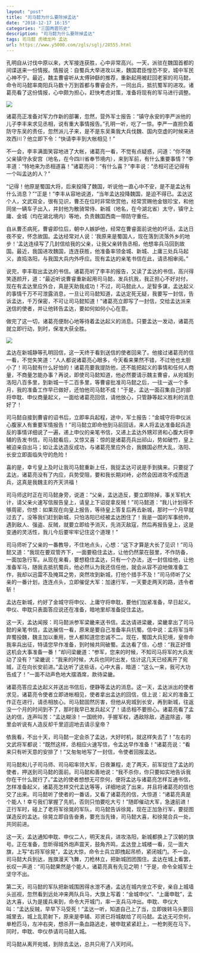 ```yaml
---
layout: "post"
title: "司马懿为什么要除掉孟达"
date: "2018-12-17 16:15"
categories: "三国两晋历史"
description: "司马懿为什么要除掉孟达"
tags: 司马懿 虎啸龙吟 孟达
url: https://www.y5000.com/zgls/sglj/28555.html
---
```






孔明自从讨伐中原以来，大军接连获胜，心中非常高兴。一天，派驻在魏国首都的间谍送来一份情报。情报说：自蜀兵大举进攻以来，魏国君臣惶恐不安，城中军民心神不宁。最近，魏主曹睿听从太傅钟繇的推荐，重新起用被赶回老家的司马懿，命令司马懿率南阳兵马数十万到首都与曹睿会齐，一同出兵，抵抗蜀军的进攻。诸葛亮看了这份情报，心中颇为担心，赶快考虑对策，准备将现有的军马进行调整。

![](https://img.y5000.com/uploads/allimg/180208/8-1P20Q6040a26.jpg)

诸葛亮正准备对军力作新的部署，忽然，营外军士报告：“镇守永安的李严派他的儿子李丰来求见丞相，说有重大事情报告。”孔明一听，吃了一惊。李严一直担负着防守东吴的责任，忽然派儿子来，是不是东吴乘我大兵伐魏、国内空虚的时候来进攻西川？他立即下令：“快请李丰到大帐相见！”

不一会，李丰满面笑容地进了大帐，诸葛亮一看，不觉有点疑惑，问道：“你不随父亲镇守永安宫（地名，在今四川省奉节境内），来到军前，有什么重要事情？”李丰道：“特地来为丞相道喜！”诸葛亮问：“有什么喜？”李丰说：“丞相可还记得有一个叫孟达的人？”

“记得！他原是蜀国大将，后来投降了魏国，听说他一直心中不安，是不是孟达有什么消息？”“正是！”李丰从容地说道，“当年孟达投降魏国，是迫不得已。孟达这个人，文武双全，很有见识，曹丕在位时非常欣赏他，经常赏赐他金银珍宝，和他同坐一辆车子出入，并封他为散骑常侍、新城（地名，在今湖北省）太守，镇守上庸、金城（均在湖北境内）等地，负责魏国西南一带防守重任。

自从曹丕病死，曹睿即位后，朝中人嫉妒他，经常在曹睿面前说他的坏话，孟达日夜不安，怀念故国。孟达经常对人说：‘我原来是蜀国人，现在落到流落外乡的地步！’孟达连续写了几封信给我的父亲，让我父亲转告丞相，他想率兵马回到故国。最近，我国进攻魏国，连连获胜，他准备率领金城、新城、上庸三处兵马起义，直捣洛阳，与我国大兵内外呼应。现有孟达的亲笔书信在此，请丞相审阅。”

说完，李丰取出孟达的书信。诸葛亮听了李丰的报告，又读了孟达的书信，高兴得笑逐颜开，道：“最近听说曹睿重新起用司马懿，发兵抗我，我正担心不好对付，现在有孟达里应外合，真是天助我成功！不过，司马懿此人，足智多谋，孟达起义的事情千万不可泄露消息，一旦让司马懿知道，孟达定死无疑，我要写一封信，告诉孟达，千万保密，不可让司马懿知道！”诸葛亮立即写了一封信，交给孟达派来送信的使者，并让他转告孟达，要如何如何小心在意。

做完了这一切，诸葛亮便耐心地等待着孟达起义的消息。只要孟达一发动，诸葛亮就立即行动，到时，保准大获全胜。

![](https://img.y5000.com/uploads/allimg/180208/8-1P20Q60420927.jpg)

孟达在新城静等孔明回信，这一天终于看到送信的使者回来了。他接过诸葛亮的信一看，不觉失笑道：“人人都说诸葛亮心眼多，今天看来果然不错，不过他也太胆小了！司马懿有什么好怕的！诸葛亮要我提防他，还不能把起义的事情和任何人商量，不商量怎能办事？再说，即使司马懿知道，他必然要请示魏主曹睿，从宛城到洛阳八百多里，到新城一千二百多里，等曹睿批准司马懿之后，一往一返一个多月，我的准备工作早已做好，还怕他司马懿不成！”于是，孟达一面召集自己的部将申耽、申仪商量起义，一面给诸葛亮回信，请他放心，只管静等起义胜利的消息好了！

司马懿自接到曹睿的诏书后，立即率兵起程，途中，军士报告：“金城守将申仪派心腹家人有重要军情报告！”司马懿立即命他到马前回话，来人将孟达准备起兵造反的事情详细说了一遍，递上申仪的亲笔书信，又递上孟达外甥邓贤和心腹大将李辅的告发书信，司马懿看后，又惊又喜：惊的是诸葛亮兵出祁山，势如破竹，皇上被迫亲自出马；如让孟达造反成功，与诸葛亮里应外合，我魏国必然大乱，洛阳、长安立即面临失守的危险！

喜的是，幸亏皇上及时让我司马懿重新上任，我捉孟达可说是手到擒来。只要捉了孟达，诸葛亮没有了内应，兵势受阻，要和我长期对峙，必然会因进攻不成而退兵，这真是我魏主的齐天洪福！

司马师这时正在司马懿身旁，说道：“父亲，孟达造反，要立即除掉，事关军机大计，请父亲火速写信报告皇上，请皇上下诏捉拿反贼！”司马懿道：“我儿计划得不够周密，你想：如果现在向皇上报告，等待皇上答复后再去新城，那时一个月早就过去了。没等我们赶到新城，只怕洛阳已经被孟达困住了！我是一国的军事统帅，遇到敌人、强盗、反贼，就要立即给予消灭，先消灭敌寇，然后再报告皇上，这是变通的灵活性，我儿今后要牢牢记住这个道理！”

司马师听了父亲的一番教导，不住地点头，心想：“这下才算是大长了见识！”司马懿又道：“我现在要双管齐下，一面要稳住孟达，让他仍然蒙在鼓里，不作防备，一面加急行军。从现在来看，要想稳住孟达，只有一个办法，送一封信给他，让他准备军马，随我去抵抗蜀兵，他必然认为我还信任他，就会从容不迫地做准备工作，我却以迅雷不及掩耳之势，突然攻到新城，打他个措手不及！”司马师听了父亲的一番计划，连连点头，立即催促大军：加速行军，一天要走两天的路，违令者斩！

孟达在新城，约好了金城守将申仪、上庸守将申耽，要他们加紧准备，早日起义。申仪、申耽只表面答应说还在准备，暗地里却准备捉住孟达。

这一天，孟达闻报：司马懿派参军梁畿来送书信。孟达请进梁畿，梁畿拿出了司马懿的亲笔书信，孟达展信一看，原来是要自己准备率兵抗蜀。信中说：孟将军当年弃蜀投魏，魏主加以重用，世人都知道您忠诚不二。现在，蜀国大兵犯境，皇帝命我率兵出征，特请您早作准备，到时候共同破蜀。孟达看了信，心想：“我正好借这机会大事准备一番！”却问梁畿道：“参军，您来的时候，不知司马将军的大兵发动了没有？”梁畿说：“我来的时候，大兵也同时出发，估计这几天已经离开了宛城，正在向长安前进。”孟达听了这些话，心中大喜，暗道：“这么一来，我可大功告成了！”一面不动声色地大摆酒席，款待梁畿。

诸葛亮答应孟达起义并送出书信后，便静等孟达的消息。这一天，孟达派出的使者求见，诸葛亮令使者立即进帐相见，使者拿出孟达的回信，信上说：起义的准备工作正在进行，请丞相放心。司马懿固然厉害，但他从宛城到长安，再到新城，往返没一个月的时间到不了，那时我早已发兵起义了！请丞相不要担心。诸葛亮看了孟达的信，连声叫苦：“孟达糊涂！一国统帅，手握军权，遇敌除敌，遇盗除盗，哪里会听说有人造反却千里迢迢地去请示皇帝？

依我看，不出十天，司马懿一定会杀了孟达，大好时机，就这样失去了！”左右的文武将军都说：“既然这样，丞相应火速写信，令孟达早作准备！”诸葛亮说：“看来只有听天意的安排了！”又匆匆地写了一封信，令使者回报孟达。

司马懿和儿子司马师、司马昭率领大军，日夜兼程，走了两天，前军捉住了孟达的使者，押送到司马懿的面前。司马懿和善地说：“我不杀你，你只要如实地告诉我你在干什么就行了。”孟达的使者想想无可奈何，便将孟达与诸葛亮怎样互通书信，怎样准备起义，诸葛亮怎样交代孟达等等，详细地说了出来，并且将诸葛亮的信也交了出来。司马懿听了使者的一番话，又看了诸葛亮的信，大惊道：“诸葛亮真是个能人！幸亏我们掌握了先机，否则只怕要吃大亏！”随即催动大军，急速前进！正行军时，碰上了老将军徐晃的军队，司马懿告诉徐晃，现在正加急行军，要捉图谋造反的孟达。徐晃立即自告奋勇，要充当先锋，司马懿大喜，和徐晃合兵一处，共同前进。

这一天，孟达通知申耽、申仪二人，明天发兵，进攻洛阳，新城都换上了汉朝的旗号。正在准备，忽昕得城外炮声震天，鼓角齐鸣，孟达登上城楼一看，见一面大旗，上写“右将军徐晃”，孟达大惊，命令士兵立即拽起吊桥，紧闭城门。不一会，司马懿大兵到达，旌旗漫天飞舞，刀枪林立，把新城团团围住。孟达在城上看罢，长叹一声道：“司马懿果然是个能人，诸葛亮真有先见之明！”于是，命令全城军士坚守不出。

第二天，司马懿的军队把新城围困得水泄不通，孟达在城内坐立不安，亲自上城墙头巡视，忽然看到远处冲来两队兵马，大旗上写着：“金城申仪”、“上庸申耽”，孟达大喜，认为是援兵来到，命令大开城门，率一支兵马冲出。申耽、申仪大叫：“孟达反贼，早早下马受死！”孟达一听，知道自己上了当，立即拨转马头要回城里去，城上乱箭射下，原来是李辅、邓贤已将城献给了司马懿。孟达无可奈何，单枪匹马，左冲右突，想杀开一条血路逃走，被申耽紧紧赶上，一枪刺死在马下。同时，申耽、申仪恭请司马懿入城。

司马懿从离开宛城，到除去孟达，总共只用了八天时间。
